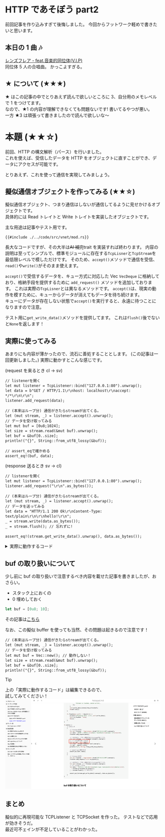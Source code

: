 # HTTP であそぼう part2

前回記事を作り込みすぎて後悔しました。
今回からフットワーク軽めで書きたいと思います。

## 本日の 1 曲 🎶

[レンズフレア - feat.音楽的同位体(V.I.P)](https://www.nicovideo.jp/watch/sm43424657)  
同位体 5 人の合唱曲。 かっこよすぎる。

## ★ について (★★★)

★ はこの記事の中でとりあえず読んで欲しいところに 3、自分用のメモレベルで 1 をつけてます。  
なので、★1 の内容が理解できなくても問題ないです! 書いてるやつが悪い。  
一方 ★3 は頑張って書きましたので読んで欲しいな〜

# 本題 (★★☆)

前回、HTTP の構文解析（パース）を行いました。  
これを使えば、受信したデータを HTTP をオブジェクトに直すことができ、データにアクセスが可能です。

とりあえず、これを使って通信を実現してみましょう。

## 擬似通信オブジェクトを作ってみる (★★☆)

擬似通信オブジェクト、つまり通信はしないが通信してるように見せかけるオブジェクトです。  
具体的には Read トレイトと Write トレイトを実装したオブジェクトです。

主な用途は記事やテスト用です。

```rust, ignore
{{#include ./../code/src/vnet/mod.rs}}
```

長大なコードですが、その大半は~~AI 補完~~trait を実装すれば終わります。
内容の説明は至ってシンプルで、標準モジュールに存在する`TcpLisner`と`TcpStream`を最低限レベルで模しただけです。
そのため、`accept()`メソッドで通信を受信、`read()`や`write()`がそのまま使えます。

`accept()`で受信するデータを、キュー方式に対応した Vec `VecDeque` に格納しており、格納手段を提供するために `add_request()` メソッドを追加しております。
これは実際の`TcpLisner`とは異なるメソッドです。
`accept()`は、現実の動作を模すために、キューからデータが消えてもデータを待ち続けます。  
キューにデータが存在しない状態で`accept()`を実行すると、永遠に待つことになりますので注意。

テスト用に`get_write_data()`メソッドを提供してます。 これは`flush()`後でないと`None`を返します！

## 実際に使ってみる

あまりにも内容が薄かったので、流石に善処することとします。 (この記事は一回更新しました。)
実際に動かすとこんな感じです。

(request を来るとき cl -> sv)

```rust,ignore
// listenerを開く
let mut listener = TcpListener::bind("127.0.0.1:80").unwrap();
let data = b"GET / HTTP/1.1\r\nhost: localhost\r\naccept: */*\r\n\r\n";
listener.add_request(data);

// (本来はループ分) 通信がきたらstreamが出てくる。
let (mut stream, _) = listener.accept().unwrap();
// データを受け取ってみる
let mut buf = [0u8;1024];
let size = stream.read(&mut buf).unwrap();
let buf = &buf[0..size];
println!("{}", String::from_utf8_lossy(&buf));

// assert_eqで確かめる
assert_eq!(buf, data);
```

(response 送るとき sv -> cl)

```rust,ignore
// listenerを開く
let mut listener = TcpListener::bind("127.0.0.1:80").unwrap();
listener.add_request("\r\n".as_bytes());

// (本来はループ分) 通信がきたらstreamが出てくる。
let (mut stream, _) = listener.accept().unwrap();
// データを送ってみる
let data = "HTTP/1.1 200 Ok\r\nContent-Type: text/plain\r\n\r\nhello!\r\n";
_ = stream.write(data.as_bytes());
_ = stream.flush(); // 忘れずに!

assert_eq!(stream.get_write_data().unwrap(), data.as_bytes());
```

<details><summary>実際に動作するコード</summary>

```rust,editable

{{#include ./../code/src/vnet/mod.rs}}

fn main() {
    // 送るとき
    {
        // listenerを開く
        let mut listener = TcpListener::bind("127.0.0.1:80").unwrap();
        let data = b"GET / HTTP/1.1\r\nhost: localhost\r\naccept: */*\r\n\r\n";
        listener.add_request(data);

        // (本来はループ分) 通信がきたらstreamが出てくる。
        let (mut stream, _) = listener.accept().unwrap();
        // データを受け取ってみる
        let mut buf = [0u8;1024];
        let size = stream.read(&mut buf).unwrap();
        let buf = &buf[0..size];
        println!("{}", String::from_utf8_lossy(&buf));

        // assert_eqで確かめる
        assert_eq!(buf, data);
    }
    {
        // listenerを開く
        let mut listener = TcpListener::bind("127.0.0.1:80").unwrap();
        listener.add_request("\r\n".as_bytes());

        // (本来はループ分) 通信がきたらstreamが出てくる。
        let (mut stream, _) = listener.accept().unwrap();
        // データを送ってみる
        let data = "HTTP/1.1 200 Ok\r\nContent-Type: text/plain\r\n\r\nhello!\r\n";
        _ = stream.write(data.as_bytes());
        _ = stream.flush(); // 忘れずに!

        assert_eq!(stream.get_write_data().unwrap(), data.as_bytes());
    }
}

```

</details>

## buf の取り扱いについて

少し前に buf の取り扱いで注意するべき内容を載せた記事を書きましたが、おさらい。

- スタック上におくの
- 0 埋めしておく

```rust
let buf = [0u8; 10];
```

その記事は[こちら](../../../ひとくちメモ/rustでbufferを作る時は)

なお、この擬似 buffer を使っても当然、その問題は起きるので注意です！

```rust,ignore
// (本来はループ分) 通信がきたらstreamが出てくる。
let (mut stream, _) = listener.accept().unwrap();
// データを受け取ってみる
let mut buf = Vec::new(); // 動作しない！
let size = stream.read(&mut buf).unwrap();
let buf = &buf[0..size];
println!("{}", String::from_utf8_lossy(&buf));
```

> [!TIP]
> 上の「実際に動作するコード」は編集できるので、  
> 試してみてください！
> ![変更例](./figure01.png)

## まとめ

擬似的に再現可能な TCPListener と TCPSocket を作った。 テストなどで応用が効きそうだ。  
最近可不ェインが不足していることがわかった。
